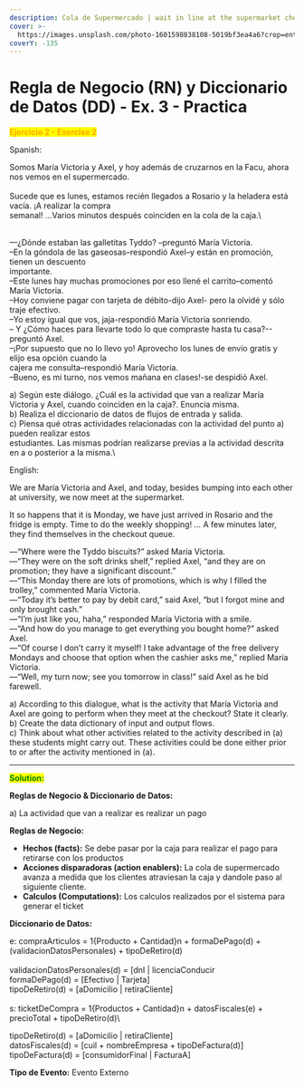 ```yaml
---
description: Cola de Supermercado | wait in line at the supermarket checkout
cover: >-
  https://images.unsplash.com/photo-1601598838108-5019bf3ea4a6?crop=entropy&cs=srgb&fm=jpg&ixid=M3wxOTcwMjR8MHwxfHNlYXJjaHwyfHxzdXBlcm1hcmtldCUyMGxpbmV8ZW58MHx8fHwxNzQ0Mjk4MjQ4fDA&ixlib=rb-4.0.3&q=85
coverY: -135
---
```


# Regla de Negocio (RN) y Diccionario de Datos (DD) - Ex. 3 - Practica

<mark style="color:orange;">**Ejercicio 2 - Exercise 2**</mark>

Spanish:

Somos María Victoria y Axel, y hoy además de cruzarnos en la Facu, ahora nos vemos en el supermercado.&#x20;\
\
Sucede que es lunes, estamos recién llegados a Rosario y la heladera está vacía. ¡A realizar la compra\
semanal! ...Varios minutos después coinciden en la cola de la caja.\
\
—¿Dónde estaban las galletitas Tyddo? –preguntó María Victoria.\
–En la góndola de las gaseosas–respondió Axel–y están en promoción, tienen un descuento\
importante.\
–Este lunes hay muchas promociones por eso llené el carrito–comentó María Victoria.\
–Hoy conviene pagar con tarjeta de débito-dijo Axel- pero la olvidé y sólo traje efectivo.\
–Yo estoy igual que vos, jaja-respondió María Victoria sonriendo.\
– Y ¿Cómo haces para llevarte todo lo que compraste hasta tu casa?--preguntó Axel.\
–¡Por supuesto que no lo llevo yo! Aprovecho los lunes de envío gratis y elijo esa opción cuando la\
cajera me consulta–respondió María Victoria.\
–Bueno, es mi turno, nos vemos mañana en clases!-se despidió Axel.

a) Según este diálogo. ¿Cuál es la actividad que van a realizar María Victoria y Axel, cuando coinciden en la&#x20;caja?. Enuncia misma.\
b) Realiza el diccionario de datos de flujos de entrada y salida.\
c) Piensa qué otras actividades relacionadas con la actividad del punto a) pueden realizar estos\
estudiantes. Las mismas podrían realizarse previas a la actividad descrita en a o posterior a la misma.\


English:

We are María Victoria and Axel, and today, besides bumping into each other at university, we now meet at the supermarket.

It so happens that it is Monday, we have just arrived in Rosario and the fridge is empty. Time to do the weekly shopping! … A few minutes later, they find themselves in the checkout queue.

—“Where were the Tyddo biscuits?” asked María Victoria.\
—“They were on the soft drinks shelf,” replied Axel, “and they are on promotion; they have a significant discount.”\
—“This Monday there are lots of promotions, which is why I filled the trolley,” commented María Victoria.\
—“Today it’s better to pay by debit card,” said Axel, “but I forgot mine and only brought cash.”\
—“I’m just like you, haha,” responded María Victoria with a smile.\
—“And how do you manage to get everything you bought home?” asked Axel.\
—“Of course I don’t carry it myself! I take advantage of the free delivery Mondays and choose that option when the cashier asks me,” replied María Victoria.\
—“Well, my turn now; see you tomorrow in class!” said Axel as he bid farewell.

a) According to this dialogue, what is the activity that María Victoria and Axel are going to perform when they meet at the checkout? State it clearly.\
b) Create the data dictionary of input and output flows.\
c) Think about what other activities related to the activity described in (a) these students might carry out. These activities could be done either prior to or after the activity mentioned in (a).

***

<mark style="color:green;">**Solution:**</mark>

**Reglas de Negocio & Diccionario de Datos:**

a) La actividad que van a realizar es realizar un pago&#x20;

**Reglas de Negocio:**

* **Hechos (facts):** Se debe pasar por la caja para realizar el pago para retirarse con los productos
* **Acciones disparadoras (action enablers):** La cola de supermercado avanza a medida que los clientes atraviesan la caja y dandole paso al siguiente cliente. &#x20;
* **Calculos (Computations):** Los calculos realizados por el sistema para generar el ticket

**Diccionario de Datos:**

e: compraArticulos = 1{Producto + Cantidad}n + formaDePago(d) + (validacionDatosPersonales) + tipoDeRetiro(d)\
\
validacionDatosPersonales(d) = \[dnI | licenciaConducir\
formaDePago(d) = \[Efectivo | Tarjeta] \
tipoDeRetiro(d) = \[aDomicilio | retiraCliente]\
\
s: ticketDeCompra = 1{Productos + Cantidad}n + datosFiscales(e) + precioTotal + tipoDeRetiro(d)\


tipoDeRetiro(d) = \[aDomicilio | retiraCliente] \
datosFiscales(d) = \[cuil + nombreEmpresa + tipoDeFactura(d)]\
tipoDeFactura(d) = \[consumidorFinal | FacturaA] &#x20;

**Tipo de Evento:** Evento Externo
